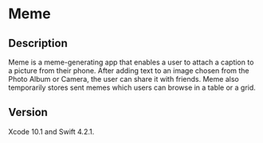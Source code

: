 # Meme

## Description

Meme is a meme-generating app that enables a user to attach a caption to a picture from their phone. After adding text to an image chosen from the Photo Album or Camera, the user can share it with friends. Meme also temporarily stores sent memes which users can browse in a table or a grid.

## Version
 Xcode 10.1 and Swift 4.2.1.
